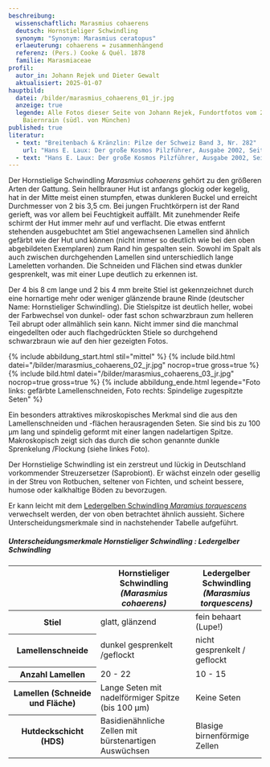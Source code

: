 ```yaml
---
beschreibung:
  wissenschaftlich: Marasmius cohaerens
  deutsch: Hornstieliger Schwindling
  synonym: "Synonym: Marasmius ceratopus"
  erlaeuterung: cohaerens = zusammenhängend
  referenz: (Pers.) Cooke & Quél. 1878
  familie: Marasmiaceae
profil:
  autor_in: Johann Rejek und Dieter Gewalt
  aktualisiert: 2025-01-07
hauptbild:
  datei: /bilder/marasmius_cohaerens_01_jr.jpg
  anzeige: true
  legende: Alle Fotos dieser Seite von Johann Rejek, Fundortfotos vom 29.09.2024,
    Baiernrain (südl. von München)
published: true
literatur:
  - text: "Breitenbach & Kränzlin: Pilze der Schweiz Band 3, Nr. 282"
    url: "Hans E. Laux: Der große Kosmos Pilzführer, Ausgabe 2002, Seite 204"
  - text: "Hans E. Laux: Der große Kosmos Pilzführer, Ausgabe 2002, Seite 204"
---
```

Der Hornstielige Schwindling *Marasmius cohaerens* gehört zu den größeren Arten der Gattung. Sein hellbrauner Hut ist anfangs glockig oder kegelig, hat in der Mitte meist einen stumpfen, etwas dunkleren Buckel und erreicht Durchmesser von 2 bis 3,5 cm. Bei jungen Fruchtkörpern ist der Rand gerieft, was vor allem bei Feuchtigkeit auffällt. Mit zunehmender Reife schirmt der Hut immer mehr auf und verflacht. Die etwas entfernt stehenden ausgebuchtet am Stiel angewachsenen Lamellen sind ähnlich gefärbt wie der Hut und können (nicht immer so deutlich wie bei den oben abgebildeten Exemplaren) zum Rand hin gespalten sein. Sowohl im Spalt als auch zwischen durchgehenden Lamellen sind unterschiedlich lange Lameletten vorhanden. Die Schneiden und Flächen sind etwas dunkler gesprenkelt, was mit einer Lupe deutlich zu erkennen ist.

Der 4 bis 8 cm lange und 2 bis 4 mm breite Stiel ist gekennzeichnet durch eine hornartige mehr oder weniger glänzende braune Rinde (deutscher Name: Hornstieliger Schwindling). Die Stielspitze ist deutlich heller, wobei der Farbwechsel von dunkel- oder fast schon schwarzbraun zum helleren Teil abrupt oder allmählich sein kann. Nicht immer sind die manchmal eingedellten oder auch flachgedrückten Stiele so durchgehend schwarzbraun wie auf den hier gezeigten Fotos. 

{% include abbildung_start.html stil="mittel" %}
{% include bild.html datei="/bilder/marasmius_cohaerens_02_jr.jpg" nocrop=true gross=true %}
{% include bild.html datei="/bilder/marasmius_cohaerens_03_jr.jpg" nocrop=true gross=true %}
{% include abbildung_ende.html legende="Foto links: gefärbte Lamellenschneiden, Foto rechts: Spindelige zugespitzte Seten" %}

Ein besonders attraktives mikroskopisches Merkmal sind die aus den Lamellenschneiden und -flächen herausragenden Seten. Sie sind bis zu 100 µm lang und spindelig geformt mit einer langen nadelartigen Spitze. Makroskopisch zeigt sich das durch die schon genannte dunkle Sprenkelung /Flockung (siehe linkes Foto).

Der Hornstielige Schwindling ist ein zerstreut und lückig in Deutschland vorkommender Streuzersetzer (Saprobiont). Er wächst einzeln oder gesellig in der Streu von Rotbuchen, seltener von Fichten, und scheint bessere, humose oder kalkhaltige Böden zu bevorzugen. 

Er kann leicht mit dem [Ledergelben Schwindling *Maramius torquescens*](/pilze/marasmius-torquescens-ledergelber-schwindling) verwechselt werden, der von oben betrachtet ähnlich aussieht. Sichere Unterscheidungsmerkmale sind in nachstehender Tabelle aufgeführt.

##### Unterscheidungsmerkmale     Hornstieliger Schwindling : Ledergelber Schwindling

<div class="table-responsive">
  <table class="table">
    <thead>
      <tr>
        <th> </th> 
        <th>Hornstieliger Schwindling<br /><i>(Marasmius cohaerens)</i></th>
        <th>Ledergelber Schwindling<br /><i>(Marasmius torquescens)</i></th>
      </tr>
    </thead>
    <tbody>
      <tr>
        <th>Stiel</th>
        <td>glatt, glänzend</td>
        <td>fein behaart (Lupe!)</td>
      </tr><tr>
        <th>Lamellenschneide</th>
        <td>dunkel gesprenkelt /geflockt</td>
        <td>nicht gesprenkelt / geflockt</td>
      </tr> <tr>
        <th>Anzahl Lamellen</th>
        <td>20 - 22</td>
        <td>10 - 15</td>
      </tr> <tr>
        <th>Lamellen (Schneide und Fläche)</th>
        <td>Lange Seten mit nadelförmiger Spitze (bis 100 µm)</td>
        <td>Keine Seten</td>
      </tr><tr>
        <th>Hutdeckschicht (HDS)</th>
        <td>Basidienähnliche Zellen mit bürstenartigen Auswüchsen</td>
        <td>Blasige birnenförmige Zellen</td>
      </tr>
    </tbody>
  </table>
</div>